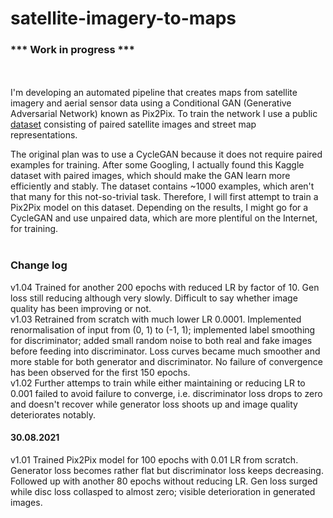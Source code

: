 # satellite-imagery-to-maps

### *** Work in progress ***
<br/><br/>
I'm developing an automated pipeline that creates maps from satellite imagery and aerial sensor data using a Conditional GAN (Generative Adversarial Network) known as Pix2Pix. To train the network I use a public [dataset](https://www.kaggle.com/alincijov/pix2pix-maps) consisting of paired satellite images and street map representations. 

The original plan was to use a CycleGAN because it does not require paired examples for training. After some Googling, I actually found this Kaggle dataset with paired images, which should make the GAN learn more efficiently and stably. The dataset contains ~1000 examples, which aren't that many for this not-so-trivial task. Therefore, I will first attempt to train a Pix2Pix model on this dataset. Depending on the results, I might go for a CycleGAN and use unpaired data, which are more plentiful on the Internet, for training. 
<br/>
<br/>
### Change log

v1.04 Trained for another 200 epochs with reduced LR by factor of 10. Gen loss still reducing although very slowly. Difficult to say whether image quality has been improving or not. <br/>
v1.03 Retrained from scratch with much lower LR 0.0001. Implemented renormalisation of input from (0, 1) to (-1, 1); implemented label smoothing for discriminator; added small random noise to both real and fake images before feeding into discriminator. Loss curves became much smoother and more stable for both generator and discriminator. No failure of convergence has been observed for the first 150 epochs. <br/>
v1.02 Further attemps to train while either maintaining or reducing LR to 0.001 failed to avoid failure to converge, i.e. discriminator loss drops to zero and doesn't recover while generator loss shoots up and image quality deteriorates notably. <br/>
#### 30.08.2021<br/>
v1.01 Trained Pix2Pix model for 100 epochs with 0.01 LR from scratch. Generator loss becomes rather flat but discriminator loss keeps decreasing. Followed up with another 80 epochs without reducing LR. Gen loss surged while disc loss collasped to almost zero; visible deterioration in generated images.

